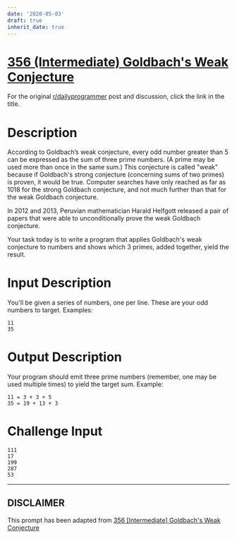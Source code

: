 ```yaml
---
date: '2020-05-03'
draft: true
inherit_date: true
---
```


# [356 (Intermediate) Goldbach's Weak Conjecture](https://www.reddit.com/r/dailyprogrammer/comments/8bh8dh/20180411_challenge_356_intermediate_goldbachs/)

For the original [r/dailyprogrammer](https://www.reddit.com/r/dailyprogrammer/) post and discussion, click the link in the title.

# Description
According to Goldbach’s weak conjecture, every odd number greater than 5 can be expressed as the sum of three prime numbers. (A prime may be used more than once in the same sum.) This conjecture is called "weak" because if Goldbach's strong conjecture (concerning sums of two primes) is proven, it would be true. Computer searches have only reached as far as 1018 for the strong Goldbach conjecture, and not much further than that for the weak Goldbach conjecture. 

In 2012 and 2013, Peruvian mathematician Harald Helfgott released a pair of papers that were able to unconditionally prove the weak Goldbach conjecture.

Your task today is to write a program that applies Goldbach's weak conjecture to numbers and shows which 3 primes, added together, yield the result.

# Input Description
You'll be given a series of numbers, one per line. These are your odd numbers to target. Examples:


```
11
35
```
# Output Description
Your program should emit three prime numbers (remember, one may be used multiple times) to yield the target sum. Example:


```
11 = 3 + 3 + 5
35 = 19 + 13 + 3
```
# Challenge Input

```
111
17
199
287
53
```

----
## **DISCLAIMER**
This prompt has been adapted from [356 [Intermediate] Goldbach's Weak Conjecture](https://www.reddit.com/r/dailyprogrammer/comments/8bh8dh/20180411_challenge_356_intermediate_goldbachs/
)
